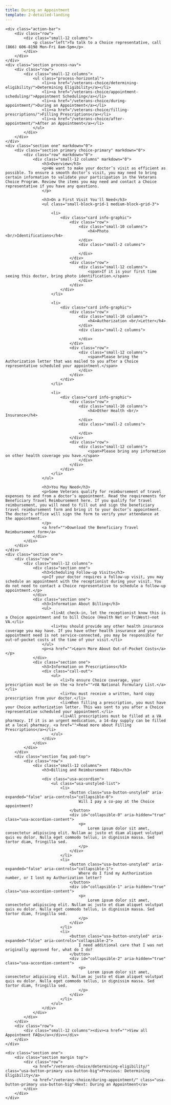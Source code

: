 ```yaml
---
title: During an Appointment
template: 2-detailed-landing
---
```


<div class="main" role="main" markdown="0">

    <div class="action-bar">
        <div class="row">
            <div class="small-12 columns">
                <p class="left">To talk to a Choice representative, call (866) 606-8198 Mon-Fri 8am-5pm</p>
            </div>
        </div>
    </div>
    <div class="section process-nav">
        <div class="row">
            <div class="small-12 columns">
                <ul class="process-horizontal">
                    <li><a href="/veterans-choice/determining-eligibility/">Determining Eligibility</a></li>
                    <li><a href="/veterans-choice/appointment-scheduling/">Appointment Scheduling</a></li>
                    <li><a href="/veterans-choice/during-appointment/">During an Appointment</a></li>
                    <li><a href="/veterans-choice/filling-prescriptions/">Filling Prescriptions</a></li>
                    <li><a href="/veterans-choice/after-appointment/">After an Appointment</a></li>
                </ul>
            </div>
        </div>
    </div>
    <div class="section one" markdown="0">
        <div class="section primary choice-primary" markdown="0">
            <div class="row" markdown="0">
                <div class="small-12 columns" markdown="0">
                    <h3>Overview</h3>
                    <p>We want to make your doctor’s visit as efficient as possible. To ensure a smooth doctor’s visit, you may need to bring certain information to validate your participation in the Veterans Choice Program. Review the items you may need and contact a Choice representative if you have any questions.
                    </p>

                    <h3>On a First Visit You'll Need</h3>
                    <ul class="small-block-grid-1 medium-block-grid-3">

                        <li>
                            <div class="card info-graphic">
                                <div class="row">
                                    <div class="small-10 columns">
                                        <h4>Photo <br/>Identifications</h4>
                                    </div>
                                    <div class="small-2 columns">

                                    </div>
                                </div>
                                <div class="row">
                                    <div class="small-12 columns">
                                        <span>If it is your first time seeing this doctor, bring photo identification.</span>
                                    </div>
                                </div>
                            </div>
                        </li>

                        <li>
                            <div class="card info-graphic">
                                <div class="row">
                                    <div class="small-10 columns">
                                        <h4>Authorization <br/>Letter</h4>
                                    </div>
                                    <div class="small-2 columns">

                                    </div>
                                </div>
                                <div class="row">
                                    <div class="small-12 columns">
                                        <span>Please bring the Authorization letter that was mailed to you after a Choice representative scheduled your appointment.</span>
                                    </div>
                                </div>
                            </div>
                        </li>

                        <li>
                            <div class="card info-graphic">
                                <div class="row">
                                    <div class="small-10 columns">
                                        <h4>Other Health <br/> Insurance</h4>
                                    </div>
                                    <div class="small-2 columns">

                                    </div>
                                </div>
                                <div class="row">
                                    <div class="small-12 columns">
                                        <span>Please bring any information on other health coverage you have.</span>
                                    </div>
                                </div>
                            </div>
                        </li>
                    </ul>

                    <h3>You May Need</h3>
                    <p>Some Veterans qualify for reimbursement of travel expenses to and from a doctor’s appointment. Read the requirements for Beneficiary Travel Reimbursement here. If you qualify for travel reimbursement, you will need to fill out and sign the beneficiary travel reimbursement form and bring it to your doctor’s appointment. The doctor’s office will sign the form to verify your attendance at the appointment.
                    </p>
                    <a href="">Download the Beneficiary Travel Reimbursement form</a>
                </div>
            </div>
        </div>
    </div>
    <div class="section one">
        <div class="row">
            <div class="small-12 columns">
                <div class="section one">
                    <h3>Scheduling Follow-up Visits</h3>
                    <p>If your doctor requires a follow-up visit, you may schedule an appointment with the receptionist during your visit. You do not need to contact a Choice representative to schedule a follow-up appointment.</p>
                </div>
                <div class="section one">
                    <h3>Information About Billing</h3>
                    <ul>
                        <li>At check-in, let the receptionist know this is a Choice appointment and to bill Choice (Health Net or TriWest)—not VA.</li>
                        <li>You should provide any other health insurance coverage you may have. If you have other health insurance and your appointment need is not service-connected, you may be responsible for out-of-pocket costs at the time of your visit.</li>
                    </ul>
                    <p><a href="">Learn More About Out-of-Pocket Costs</a></p>
                </div>
                <div class="section one">
                    <h3>Information on Prescriptions</h3>
                    <div class="call-out">
                        <ul>
                            <li>To ensure Choice coverage, your prescription must be on the <a href="">VA National Formulary List.</a></li>
                            <li>You must receive a written, hard copy prescription from your doctor.</li>
                            <li>When filling a prescription, you must have your Choice authorization letter. This was sent to you after a Choice representative scheduled your appointment.</li>
                            <li>All prescriptions must be filled at a VA pharmacy. If it is an urgent medication, a 14-day supply can be filled at a local pharmacy. <a href="">Read more about Filling Prescriptions</a></li>
                        </ul>
                    </div>
                </div>
            </div>
        </div>
        <div class="section faq pad-top">
            <div class="row">
                <div class="small-12 columns">
                    <h3>Billing and Reimbursement FAQs</h3>

                    <div class="usa-accordion">
                        <ul class="usa-unstyled-list">
                            <li>
                                <button class="usa-button-unstyled" aria-expanded="false" aria-controls="collapsible-0">
                                    Will I pay a co-pay at the Choice appointment?
                                </button>
                                <div id="collapsible-0" aria-hidden="true" class="usa-accordion-content">
                                    <p>
                                        Lorem ipsum dolor sit amet, consectetur adipiscing elit. Nullam ac justo et diam aliquet volutpat quis eu dolor. Nulla eget commodo tellus, in dignissim massa. Sed tortor diam, fringilla sed.
                                    </p>
                                </div>
                            </li>
                            <li>
                                <button class="usa-button-unstyled" aria-expanded="false" aria-controls="collapsible-1">
                                    Where do I find my Authorization number, or I lost my Authorization letter?
                                </button>
                                <div id="collapsible-1" aria-hidden="true" class="usa-accordion-content">
                                    <p>
                                        Lorem ipsum dolor sit amet, consectetur adipiscing elit. Nullam ac justo et diam aliquet volutpat quis eu dolor. Nulla eget commodo tellus, in dignissim massa. Sed tortor diam, fringilla sed.
                                    </p>
                                </div>
                            </li>
                            <li>
                                <button class="usa-button-unstyled" aria-expanded="false" aria-controls="collapsible-2">
                                    I need additional care that I was not originally approved for, what do I do?
                                </button>
                                <div id="collapsible-2" aria-hidden="true" class="usa-accordion-content">
                                    <p>
                                        Lorem ipsum dolor sit amet, consectetur adipiscing elit. Nullam ac justo et diam aliquet volutpat quis eu dolor. Nulla eget commodo tellus, in dignissim massa. Sed tortor diam, fringilla sed.
                                    </p>
                                </div>
                            </li>
                        </ul>
                    </div>
                </div>
            </div>
        </div>
        <div class="row">
            <div class="small-12 columns"><div><a href="">View all Appointment FAQs</a></div></div>
        </div>
    </div>

    <div class="section one">
        <div class="section margin top">
            <div class="row">
                <a href="/veterans-choice/determining-eligibility/" class="usa-button-primary usa-button-big">Previous: Determining Eligibility</a>
                <a href="/veterans-choice/during-appointment/" class="usa-button-primary usa-button-big">Next: During an Appointment</a>
            </div>
        </div>
    </div>




